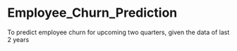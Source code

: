 # Employee_Churn_Prediction
To predict employee churn for upcoming two quarters, given the data of last 2 years
